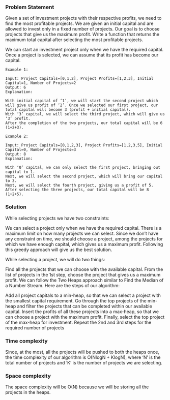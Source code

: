 
### Problem Statement 
Given a set of investment projects with their respective profits, we need to find the most profitable projects. We are given an initial capital and are allowed to invest only in a fixed number of projects. Our goal is to choose projects that give us the maximum profit. Write a function that returns the maximum total capital after selecting the most profitable projects.

We can start an investment project only when we have the required capital. Once a project is selected, we can assume that its profit has become our capital.
```
Example 1:

Input: Project Capitals=[0,1,2], Project Profits=[1,2,3], Initial Capital=1, Number of Projects=2
Output: 6
Explanation:

With initial capital of ‘1’, we will start the second project which will give us profit of ‘2’. Once we selected our first project, our total capital will become 3 (profit + initial capital).
With ‘3’ capital, we will select the third project, which will give us ‘3’ profit.
After the completion of the two projects, our total capital will be 6 (1+2+3).

Example 2:

Input: Project Capitals=[0,1,2,3], Project Profits=[1,2,3,5], Initial Capital=0, Number of Projects=3
Output: 8
Explanation:

With ‘0’ capital, we can only select the first project, bringing out capital to 1.
Next, we will select the second project, which will bring our capital to 3.
Next, we will select the fourth project, giving us a profit of 5.
After selecting the three projects, our total capital will be 8 (1+2+5).

```

### Solution 
While selecting projects we have two constraints:

We can select a project only when we have the required capital.
There is a maximum limit on how many projects we can select.
Since we don’t have any constraint on time, we should choose a project, among the projects for which we have enough capital, which gives us a maximum profit. Following this greedy approach will give us the best solution.

While selecting a project, we will do two things:

Find all the projects that we can choose with the available capital.
From the list of projects in the 1st step, choose the project that gives us a maximum profit.
We can follow the Two Heaps approach similar to Find the Median of a Number Stream. Here are the steps of our algorithm:

Add all project capitals to a min-heap, so that we can select a project with the smallest capital requirement.
Go through the top projects of the min-heap and filter the projects that can be completed within our available capital. Insert the profits of all these projects into a max-heap, so that we can choose a project with the maximum profit.
Finally, select the top project of the max-heap for investment.
Repeat the 2nd and 3rd steps for the required number of projects

### Time complexity
Since, at the most, all the projects will be pushed to both the heaps once, the time complexity of our algorithm is O(NlogN + KlogN), where ‘N’ is the total number of projects and ‘K’ is the number of projects we are selecting.

### Space complexity
The space complexity will be O(N) because we will be storing all the projects in the heaps.